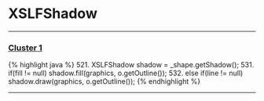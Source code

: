 # XSLFShadow

***

### [Cluster 1](./1)
{% highlight java %}
521. XSLFShadow shadow = _shape.getShadow();
531.         if(fill != null) shadow.fill(graphics, o.getOutline());
532.         else if(line != null) shadow.draw(graphics, o.getOutline());
{% endhighlight %}

***

